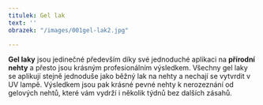 ```yaml
---
titulek: Gel lak
text: ''
obrazek: "/images/001gel-lak2.jpg"

---
```

**Gel laky** jsou jedinečné především díky své jednoduché aplikaci na **přírodní nehty** a přesto jsou krásným profesionálním výsledkem. Všechny gel laky se aplikují stejně jednoduše jako běžný lak na nehty a nechají se vytvrdit v UV lampě. Výsledkem jsou pak krásné pevné nehty k nerozeznání od gelových nehtů, které vám vydrží i několik týdnů bez dalších zásahů.